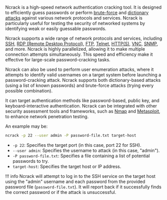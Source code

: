 Ncrack is a high-speed network authentication cracking tool. It is designed to efficiently guess passwords or perform [brute-force](../security/brute.md) and [dictionary attacks](../security/dict.md) against various network protocols and services. Ncrack is particularly useful for testing the security of networked systems by identifying weak or easily guessable passwords.

Ncrack supports a wide range of network protocols and services, including [SSH](../protocols/ssh.md), [RDP (Remote Desktop Protocol)](../protocols/rdp.md), [FTP](../protocols/ftp.md), [Telnet](../protocols/telnet.md), [HTTP(S)](../web/http.md), [VNC](../protocols/vnc.md), [SNMP](../protocols/snmp.md), and more. Ncrack is highly parallelized, allowing it to make multiple connection attempts simultaneously. This speed and efficiency make it effective for large-scale password-cracking tasks.

Ncrack can also be used to perform user enumeration attacks, where it attempts to identify valid usernames on a target system before launching a password-cracking attack. Ncrack supports both dictionary-based attacks (using a list of known passwords) and brute-force attacks (trying every possible combination).

It can target authentication methods like password-based, public key, and keyboard-interactive authentication. Ncrack can be integrated with other security assessment tools and frameworks, such as [Nmap](../tools/nmap.md) and [Metasploit](../tools/msf.md), to enhance network penetration testing.

An example may be:

```bash
ncrack -p 22 --user admin -P password-file.txt target-host
```

- `-p 22`: Specifies the target port (in this case, port 22 for SSH).
- `--user admin`: Specifies the username to attack (in this case, "admin").
- `-P password-file.txt`: Specifies a file containing a list of potential passwords to try.
- `target-host`: Specifies the target host or IP address.

!!! info
    Ncrack will attempt to log in to the SSH service on the target host using the "admin" username and each password from the provided password file (`password-file.txt`). It will report back if it successfully finds the correct password or if the attack is unsuccessful.


